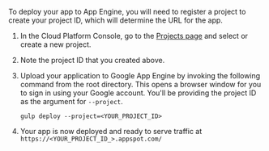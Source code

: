 To deploy your app to App Engine, you will need to register a project to create your project ID, which will determine the URL for the app.

1. In the Cloud Platform Console, go to the [Projects page](https://console.cloud.google.com/project) and select or create a new project.
2. Note the project ID that you created above.
3. Upload your application to Google App Engine by invoking the following command from the root directory. This opens a browser window for you to sign in using your Google account. You'll be providing the project ID as the argument for `--project`.

    ```
    gulp deploy --project=<YOUR_PROJECT_ID>
    ```

4. Your app is now deployed and ready to serve traffic at `https://<YOUR_PROJECT_ID_>.appspot.com/`
